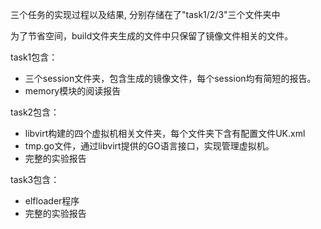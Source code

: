 三个任务的实现过程以及结果, 分别存储在了"task1/2/3"三个文件夹中

为了节省空间，build文件夹生成的文件中只保留了镜像文件相关的文件。

task1包含：
- 三个session文件夹，包含生成的镜像文件，每个session均有简短的报告。
- memory模块的阅读报告

task2包含：
- libvirt构建的四个虚拟机相关文件夹，每个文件夹下含有配置文件UK.xml
- tmp.go文件，通过libvirt提供的GO语言接口，实现管理虚拟机。
- 完整的实验报告

task3包含：
- elfloader程序
- 完整的实验报告
